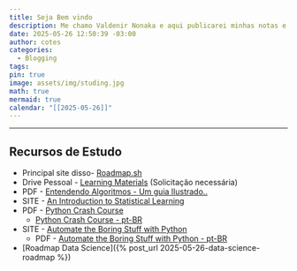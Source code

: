 ```yaml
---
title: Seja Bem vindo
description: Me chamo Valdenir Nonaka e aqui publicarei minhas notas e estudos. Além de diversos recursos e materiais focados em TI e Data Science.
date: 2025-05-26 12:50:39 -03:00
author: cotes
categories:
  - Blogging
tags: 
pin: true
image: assets/img/studing.jpg
math: true
mermaid: true
calendar: "[[2025-05-26]]"
---
```




---

## Recursos de Estudo

- Principal site disso- [Roadmap.sh](https://roadmap.sh/ai-data-scientist)
- Drive Pessoal - [Learning Materials](https://drive.google.com/drive/folders/1IT0Wk-IXt7gjkz3qSmlozSBZGPPfQkEI?usp=sharing) (Solicitação necessária) 
- PDF - [Entendendo Algoritmos - Um guia Ilustrado..](https://drive.google.com/file/d/1yPVHrwfOZFXjwCm8gz25GMYmu_pRZPay/view?usp=sharing)
- SITE - [An Introduction to Statistical Learning](https://www.statlearning.com/)
- PDF - [Python Crash Course](https://drive.google.com/file/d/1hJreVYa18bbyRQUl0jSct4twdkBrI1p6/view?usp=sharing)
	- [Python Crash Course - pt-BR](https://drive.google.com/file/d/1-A3ZNliYn33Xql3N9JADdtfQAiJtDpt2/view?usp=sharing)
- SITE - [Automate the Boring Stuff with Python](https://automatetheboringstuff.com/)
	- PDF - [Automate the Boring Stuff with Python - pt-BR](https://drive.google.com/file/d/1xfnOstE0haTd2vmXRdhMOGWMOetWTpoP/view?usp=sharing)
- [Roadmap Data Science]({% post_url 2025-05-26-data-science-roadmap %})









